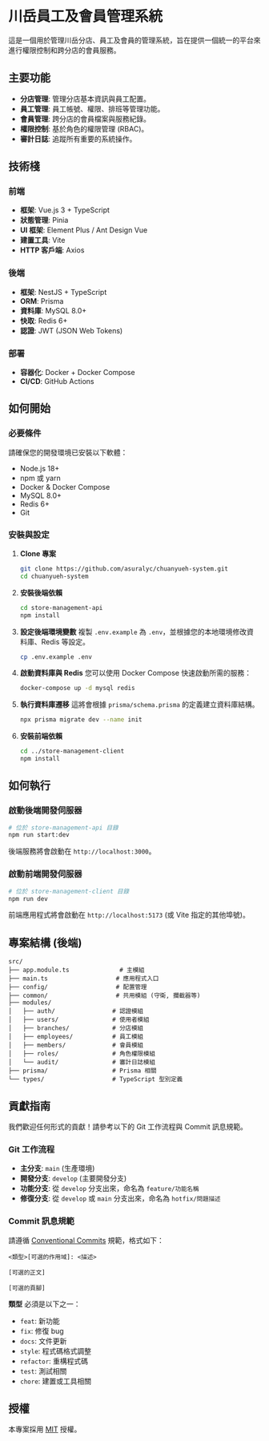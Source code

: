 # 川岳員工及會員管理系統

這是一個用於管理川岳分店、員工及會員的管理系統，旨在提供一個統一的平台來進行權限控制和跨分店的會員服務。

## 主要功能

- **分店管理**: 管理分店基本資訊與員工配置。
- **員工管理**: 員工帳號、權限、排班等管理功能。
- **會員管理**: 跨分店的會員檔案與服務紀錄。
- **權限控制**: 基於角色的權限管理 (RBAC)。
- **審計日誌**: 追蹤所有重要的系統操作。

## 技術棧

### 前端
- **框架**: Vue.js 3 + TypeScript
- **狀態管理**: Pinia
- **UI 框架**: Element Plus / Ant Design Vue
- **建置工具**: Vite
- **HTTP 客戶端**: Axios

### 後端
- **框架**: NestJS + TypeScript
- **ORM**: Prisma
- **資料庫**: MySQL 8.0+
- **快取**: Redis 6+
- **認證**: JWT (JSON Web Tokens)

### 部署
- **容器化**: Docker + Docker Compose
- **CI/CD**: GitHub Actions

## 如何開始

### 必要條件

請確保您的開發環境已安裝以下軟體：

- Node.js 18+
- npm 或 yarn
- Docker & Docker Compose
- MySQL 8.0+
- Redis 6+
- Git

### 安裝與設定

1.  **Clone 專案**
    ```bash
    git clone https://github.com/asuralyc/chuanyueh-system.git
    cd chuanyueh-system
    ```

2.  **安裝後端依賴**
    ```bash
    cd store-management-api
    npm install
    ```

3.  **設定後端環境變數**
    複製 `.env.example` 為 `.env`，並根據您的本地環境修改資料庫、Redis 等設定。
    ```bash
    cp .env.example .env
    ```

4.  **啟動資料庫與 Redis**
    您可以使用 Docker Compose 快速啟動所需的服務：
    ```bash
    docker-compose up -d mysql redis
    ```

5.  **執行資料庫遷移**
    這將會根據 `prisma/schema.prisma` 的定義建立資料庫結構。
    ```bash
    npx prisma migrate dev --name init
    ```

6.  **安裝前端依賴**
    ```bash
    cd ../store-management-client
    npm install
    ```

## 如何執行

### 啟動後端開發伺服器

```bash
# 位於 store-management-api 目錄
npm run start:dev
```
後端服務將會啟動在 `http://localhost:3000`。

### 啟動前端開發伺服器

```bash
# 位於 store-management-client 目錄
npm run dev
```
前端應用程式將會啟動在 `http://localhost:5173` (或 Vite 指定的其他埠號)。

## 專案結構 (後端)

```
src/
├── app.module.ts              # 主模組
├── main.ts                   # 應用程式入口
├── config/                   # 配置管理
├── common/                   # 共用模組 (守衛, 攔截器等)
├── modules/
│   ├── auth/                # 認證模組
│   ├── users/               # 使用者模組
│   ├── branches/            # 分店模組
│   ├── employees/           # 員工模組
│   ├── members/             # 會員模組
│   ├── roles/               # 角色權限模組
│   └── audit/               # 審計日誌模組
├── prisma/                  # Prisma 相關
└── types/                   # TypeScript 型別定義
```

## 貢獻指南

我們歡迎任何形式的貢獻！請參考以下的 Git 工作流程與 Commit 訊息規範。

### Git 工作流程

- **主分支**: `main` (生產環境)
- **開發分支**: `develop` (主要開發分支)
- **功能分支**: 從 `develop` 分支出來，命名為 `feature/功能名稱`
- **修復分支**: 從 `develop` 或 `main` 分支出來，命名為 `hotfix/問題描述`

### Commit 訊息規範

請遵循 [Conventional Commits](https://www.conventionalcommits.org/) 規範，格式如下：

```
<類型>[可選的作用域]: <描述>

[可選的正文]

[可選的頁腳]
```

**類型** 必須是以下之一：
- `feat`: 新功能
- `fix`: 修復 bug
- `docs`: 文件更新
- `style`: 程式碼格式調整
- `refactor`: 重構程式碼
- `test`: 測試相關
- `chore`: 建置或工具相關

## 授權

本專案採用 [MIT](LICENSE.txt) 授權。
